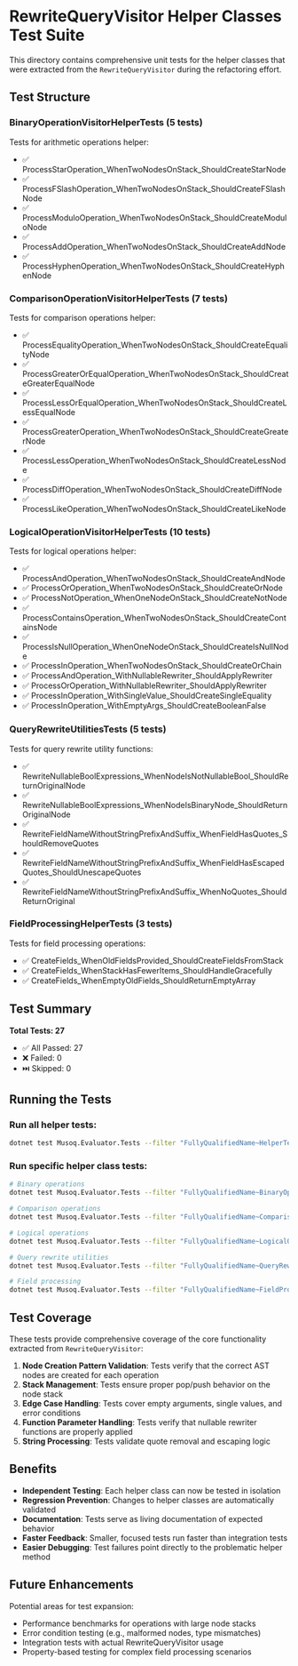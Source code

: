# RewriteQueryVisitor Helper Classes Test Suite

This directory contains comprehensive unit tests for the helper classes that were extracted from the `RewriteQueryVisitor` during the refactoring effort.

## Test Structure

### BinaryOperationVisitorHelperTests (5 tests)
Tests for arithmetic operations helper:
- ✅ ProcessStarOperation_WhenTwoNodesOnStack_ShouldCreateStarNode
- ✅ ProcessFSlashOperation_WhenTwoNodesOnStack_ShouldCreateFSlashNode
- ✅ ProcessModuloOperation_WhenTwoNodesOnStack_ShouldCreateModuloNode
- ✅ ProcessAddOperation_WhenTwoNodesOnStack_ShouldCreateAddNode
- ✅ ProcessHyphenOperation_WhenTwoNodesOnStack_ShouldCreateHyphenNode

### ComparisonOperationVisitorHelperTests (7 tests)
Tests for comparison operations helper:
- ✅ ProcessEqualityOperation_WhenTwoNodesOnStack_ShouldCreateEqualityNode
- ✅ ProcessGreaterOrEqualOperation_WhenTwoNodesOnStack_ShouldCreateGreaterEqualNode
- ✅ ProcessLessOrEqualOperation_WhenTwoNodesOnStack_ShouldCreateLessEqualNode
- ✅ ProcessGreaterOperation_WhenTwoNodesOnStack_ShouldCreateGreaterNode
- ✅ ProcessLessOperation_WhenTwoNodesOnStack_ShouldCreateLessNode
- ✅ ProcessDiffOperation_WhenTwoNodesOnStack_ShouldCreateDiffNode
- ✅ ProcessLikeOperation_WhenTwoNodesOnStack_ShouldCreateLikeNode

### LogicalOperationVisitorHelperTests (10 tests)
Tests for logical operations helper:
- ✅ ProcessAndOperation_WhenTwoNodesOnStack_ShouldCreateAndNode
- ✅ ProcessOrOperation_WhenTwoNodesOnStack_ShouldCreateOrNode
- ✅ ProcessNotOperation_WhenOneNodeOnStack_ShouldCreateNotNode
- ✅ ProcessContainsOperation_WhenTwoNodesOnStack_ShouldCreateContainsNode
- ✅ ProcessIsNullOperation_WhenOneNodeOnStack_ShouldCreateIsNullNode
- ✅ ProcessInOperation_WhenTwoNodesOnStack_ShouldCreateOrChain
- ✅ ProcessAndOperation_WithNullableRewriter_ShouldApplyRewriter
- ✅ ProcessOrOperation_WithNullableRewriter_ShouldApplyRewriter
- ✅ ProcessInOperation_WithSingleValue_ShouldCreateSingleEquality
- ✅ ProcessInOperation_WithEmptyArgs_ShouldCreateBooleanFalse

### QueryRewriteUtilitiesTests (5 tests)
Tests for query rewrite utility functions:
- ✅ RewriteNullableBoolExpressions_WhenNodeIsNotNullableBool_ShouldReturnOriginalNode
- ✅ RewriteNullableBoolExpressions_WhenNodeIsBinaryNode_ShouldReturnOriginalNode
- ✅ RewriteFieldNameWithoutStringPrefixAndSuffix_WhenFieldHasQuotes_ShouldRemoveQuotes
- ✅ RewriteFieldNameWithoutStringPrefixAndSuffix_WhenFieldHasEscapedQuotes_ShouldUnescapeQuotes
- ✅ RewriteFieldNameWithoutStringPrefixAndSuffix_WhenNoQuotes_ShouldReturnOriginal

### FieldProcessingHelperTests (3 tests)
Tests for field processing operations:
- ✅ CreateFields_WhenOldFieldsProvided_ShouldCreateFieldsFromStack
- ✅ CreateFields_WhenStackHasFewerItems_ShouldHandleGracefully
- ✅ CreateFields_WhenEmptyOldFields_ShouldReturnEmptyArray

## Test Summary

**Total Tests: 27**
- ✅ All Passed: 27
- ❌ Failed: 0
- ⏭️ Skipped: 0

## Running the Tests

### Run all helper tests:
```bash
dotnet test Musoq.Evaluator.Tests --filter "FullyQualifiedName~HelperTests"
```

### Run specific helper class tests:
```bash
# Binary operations
dotnet test Musoq.Evaluator.Tests --filter "FullyQualifiedName~BinaryOperationVisitorHelperTests"

# Comparison operations  
dotnet test Musoq.Evaluator.Tests --filter "FullyQualifiedName~ComparisonOperationVisitorHelperTests"

# Logical operations
dotnet test Musoq.Evaluator.Tests --filter "FullyQualifiedName~LogicalOperationVisitorHelperTests"

# Query rewrite utilities
dotnet test Musoq.Evaluator.Tests --filter "FullyQualifiedName~QueryRewriteUtilitiesTests"

# Field processing
dotnet test Musoq.Evaluator.Tests --filter "FullyQualifiedName~FieldProcessingHelperTests"
```

## Test Coverage

These tests provide comprehensive coverage of the core functionality extracted from `RewriteQueryVisitor`:

1. **Node Creation Pattern Validation**: Tests verify that the correct AST nodes are created for each operation
2. **Stack Management**: Tests ensure proper pop/push behavior on the node stack
3. **Edge Case Handling**: Tests cover empty arguments, single values, and error conditions
4. **Function Parameter Handling**: Tests verify that nullable rewriter functions are properly applied
5. **String Processing**: Tests validate quote removal and escaping logic

## Benefits

- **Independent Testing**: Each helper class can now be tested in isolation
- **Regression Prevention**: Changes to helper classes are automatically validated
- **Documentation**: Tests serve as living documentation of expected behavior
- **Faster Feedback**: Smaller, focused tests run faster than integration tests
- **Easier Debugging**: Test failures point directly to the problematic helper method

## Future Enhancements

Potential areas for test expansion:
- Performance benchmarks for operations with large node stacks
- Error condition testing (e.g., malformed nodes, type mismatches)
- Integration tests with actual RewriteQueryVisitor usage
- Property-based testing for complex field processing scenarios